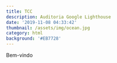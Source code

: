 ```yaml
---
title: TCC
description: Auditoria Google Lighthouse
date: '2019-11-08 04:33:42'
thumbnail: /assets/img/ocean.jpg
category: html
background: '#EB7728'
---
```

Bem-vindo
